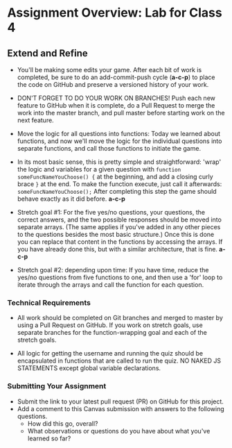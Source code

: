 # Assignment Overview: Lab for Class 4

## Extend and Refine

- You'll be making some edits your game. After each bit of work is completed, be sure to do an add-commit-push cycle (**a-c-p**) to place the code on GitHub and preserve a versioned history of your work.

- DON'T FORGET TO DO YOUR WORK ON BRANCHES! Push each new feature to GitHub when it is complete, do a Pull Request to merge the work into the master branch, and pull master before starting work on the next feature.

- Move the logic for all questions into functions: Today we learned about functions, and now we'll move the logic for the individual questions into separate functions, and call those functions to initiate the game.

- In its most basic sense, this is pretty simple and straightforward: 'wrap' the logic and variables for a given question with `function someFuncNameYouChoose() {` at the beginning, and add a closing curly brace `}` at the end. To make the function execute, just call it afterwards: `someFuncNameYouChoose();` After completing this step the game should behave exactly as it did before. **a-c-p**

- Stretch goal #1: For the five yes/no questions, your questions, the correct answers, and the two possible responses should be moved into separate arrays. (The same applies if you've added in any other pieces to the questions besides the most basic structure.) Once this is done you can replace that content in the functions by accessing the arrays. If you have already done this, but with a similar architecture, that is fine. **a-c-p**

- Stretch goal #2: depending upon time: If you have time, reduce the yes/no questions from five functions to one, and then use a 'for' loop to iterate through the arrays and call the function for each question.

### Technical Requirements

- All work should be completed on Git branches and merged to master by using a Pull Request on GitHub. If you work on stretch goals, use separate branches for the function-wrapping goal and each of the stretch goals.

- All logic for getting the username and running the quiz should be encapsulated in functions that are called to run the quiz. NO NAKED JS STATEMENTS except global variable declarations.

### Submitting Your Assignment

- Submit the link to your latest pull request (PR) on GitHub for this project.
- Add a comment to this Canvas submission with answers to the following questions.
  - How did this go, overall?
  - What observations or questions do you have about what you've learned so far?
